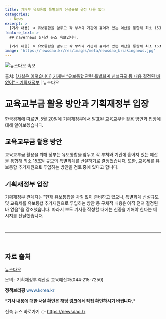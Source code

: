 ```yaml
---
title: 기재부 유보통합 특별회계 신설규모 결정 내용 없다
categories:
  - News
excerpt: >
  [기사 내용] ㅇ 유보통합을 앞두고 각 부처와 기관에 흩어져 있는 예산을 통합해 최소 15조원 규모의 특별회…
feature_text: >
  ## navernews 실시간 뉴스 속보입니다.

  [기사 내용] ㅇ 유보통합을 앞두고 각 부처와 기관에 흩어져 있는 예산을 통합해 최소 15조원 규모의 특별회…
image: 'https://newsdao.kr/res/images/meta/newsdao_breakingnews.jpg'
---
```


![뉴스다오 속보](https://newsdao.kr/res/images/meta/newsdao_breakingnews.jpg)

<p>출처: <a href="https://newsdao.kr/3866" rel="dofollow">[사실은 이렇습니다] 기재부 “유보통합 관련 특별회계 신설규모 등 내용 결정된 바 없어” - 기획재정부</a> | 뉴스다오</p>

<h1>교육교부금 활용 방안과 기획재정부 입장</h1>

<p data-ke-size="size16">한국경제에 따르면, 5월 20일에 기획재정부에서 발표된 교육교부금 활용 방안과 입장에 대해 알아보겠습니다.</p>

<h2 data-ke-size="size26">교육교부금 활용 방안</h2>

<p data-ke-size="size16">교육교부금 활용을 위해 정부는 유보통합을 앞두고 각 부처와 기관에 흩어져 있는 예산을 통합해 최소 15조원 규모의 특별회계를 신설하기로 결정했습니다. 또한, 교육세를 유보통합 추가재원으로 투입하는 방안을 검토 중에 있다고 합니다.</p>

<h2 data-ke-size="size26">기획재정부 입장</h2>

<p data-ke-size="size16">기획재정부 관계자는 "현재 유보통합을 차질 없이 준비하고 있으나, 특별회계 신설규모 및 교육세를 유보통합 추가재원으로 투입하는 방안 등 구체적 내용은 아직 전혀 결정된 바 없음"을 강조했습니다. 따라서 보도 기사를 작성할 때에는 신중을 기해야 한다는 메시지를 전달했습니다.</p>

<div>
  <p data-ke-size="size16">&nbsp;</p>
  <hr data-ke-size="size16">
  <p data-ke-size="size16">&nbsp;</p>
</div>

<h2 data-ke-size="size26">자료 출처</h2>

<p data-ke-size="size16"><a href="https://newsdao.kr/3866">뉴스다오</a></p>
<p data-ke-size="size16">문의 : 기획재정부 예산실 교육예산과(044-215-7250)</p>
<p data-ke-size="size16"><b>정책브리핑</b> <span style="color: #1a5490;">www.korea.kr</span></p>
<p data-ke-size="size16">*<b>기사 내용에 대한 사실 확인은 해당 링크에서 직접 확인하시기 바랍니다.</b>*</p> 

신속 뉴스 바로가기 👉 <a href="https://newsdao.kr" rel="dofollow">https://newsdao.kr</a>


